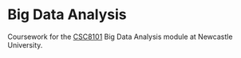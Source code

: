 Big Data Analysis
=================

Coursework for the
[CSC8101](http://www.ncl.ac.uk/module-catalogue/module.php?code=CSC8101)
Big Data Analysis module at Newcastle University.

